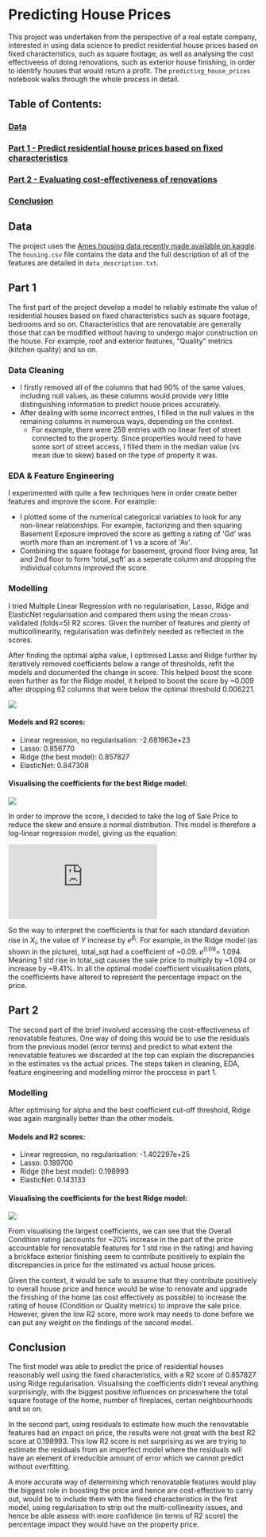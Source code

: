 # Predicting House Prices

This project was undertaken from the perspective of a real estate company, interested in using data science to predict residential house prices based on fixed characteristics, such as square footage, as well as analysing the cost effectiveess of doing renovations, such as exterior house finishing, in order to identify houses that would return a profit. The `predicting_house_prices` notebook walks through the whole process in detail.

## Table of Contents:
### [Data](#Data)  
### [Part 1 - Predict residential house prices based on fixed characteristics](#part1)
### [Part 2 - Evaluating cost-effectiveness of renovations](#part1)
### [Conclusion](#conclusion)


<a name="Data"/>

## Data

The project uses the [Ames housing data recently made available on kaggle](https://www.kaggle.com/c/house-prices-advanced-regression-techniques). The `housing.csv` file contains the data and the full description of all of the features are detailed in `data_description.txt`.

<a name="part1"/>

## Part 1 

The first part of the project develop a model to reliably estimate the value of residential houses based on fixed characteristics such as square footage, bedrooms and so on. Characteristics that are renovatable are generally those that can be modified without having to undergo major construction on the house. For example, roof and exterior features, "Quality" metrics (kitchen quality) and so on. 

### Data Cleaning

- I firstly removed all of the columns that had 90% of the same values, including null values, as these columns would provide very little distinguishing information to predict house prices accurately. 
- After dealing with some incorrect entries, I filled in the null values in the remaining columns in numerous ways, depending on the context. 
    - For example, there were 259 entries with no linear feet of street connected to the property. Since properties would need to have some sort of street access, I filled them in the median value (vs mean due to skew) based on the type of property it was. 

### EDA & Feature Engineering 

I experimented with quite a few techniques here in order create better features and improve the score. For example: 
-  I plotted some of the numerical categorical variables to look for any non-linear relationships. For example, factorizing and then squaring Basement Exposure improved the score as getting a rating of 'Gd' was worth more than an increment of 1 vs a score of 'Av'. 
- Combining the square footage for basement, ground floor living area, 1st and 2nd floor to form 'total_sqft' as a seperate column and dropping the individual columns improved the score.


### Modelling

I tried Multiple Linear Regression with no regularisation, Lasso, Ridge and ElasticNet regularisation and compared them using the mean cross-validated (folds=5) R2 scores. Given the number of features and plenty of multicollinearity, regularisation was definitely needed as reflected in the scores.

After finding the optimal alpha value, I optimised Lasso and Ridge further by iteratively removed coefficients below a range of thresholds, refit the models and documented the change in score. This helped boost the score even further as for the Ridge model, it helped to boost the score by ~0.009 after dropping 62 columns that were below the optimal threshold 0.006221. 

![](images/ridge1_cvlineplot.png)


#### Models and R2 scores:

- Linear regression, no regularisation: -2.681963e+23
- Lasso: 0.856770
- Ridge (the best model): 0.857827
- ElasticNet: 0.847308

#### Visualising the coefficients for the best Ridge model:

![](images/ridge1_coeff.png)

In order to improve the score, I decided to take the log of Sale Price to reduce the skew and ensure a normal distribution. This model is therefore a log-linear regression model, giving us the equation:

![](https://latex.codecogs.com/gif.latex?ln%28Y%29%20%3D%20%5Cbeta_0%20&plus;%20%5Cbeta_1%20X_1%20&plus;...&plus;%20%5Cbeta_n%20X_n)

So the way to interpret the coefficients is that for each standard deviation rise in $X_i$, the value of $Y$ increase by $e^{\beta_i}$. For example, in the Ridge model (as shown in the picture), total_sqt had a coefficient of ~0.09. $e^{0.09} = ~1.094$. Meaning 1 std rise in total_sqt causes the sale price to multiply by ~1.094 or increase by ~9.41%. In all the optimal model coefficient visualisation plots, the coefficients have altered to represent the percentage impact on the price.

<a name="part2"/>

## Part 2 

The second part of the brief involved accessing the cost-effectiveness of renovatable features. One way of doing this would be to use the residuals from the previous model (error terms) and predict to what extent the renovatable features we discarded at the top can explain the discrepancies in the estimates vs the actual prices. The steps taken in cleaning, EDA, feature engineering and modelling mirror the proccess in part 1. 

### Modelling 

After optimising for alpha and the best coefficient cut-off threshold, Ridge was again marginally better than the other models. 

#### Models and R2 scores:

- Linear regression, no regularisation: -1.402297e+25
- Lasso: 0.189700
- Ridge (the best model): 0.198993
- ElasticNet: 0.143133

#### Visualising the coefficients for the best Ridge model:

![](images/ridge2_coeff.png)

From visualising the largest coefficients, we can see that the Overall Condition rating (accounts for ~20% increase in the part of the price accountable for renovatable features for 1 std rise in the rating) and having a brickface exterior finishing seem to contribute positively to explain the discrepancies in price for the estimated vs actual house prices. 

Given the context, it would be safe to assume that they contribute positively to overall house price and hence would be wise to renovate and upgrade the finishing of the home (as cost effectively as possible) to increase the rating of house (Condition or Quality metrics) to improve the sale price. However, given the low R2 score, more work may needs to done before we can put any weight on the findings of the second model.

<a name="conclusion"/>

## Conclusion

The first model was able to predict the price of residential houses reasonably well using the fixed characteristics, with a R2 score of 0.857827 using Ridge regularisation. Visualising the coefficients didn't reveal anything surprisingly, with the biggest positive influences on priceswhere the total square footage of the home, number of fireplaces, certan neighbourhoods and so on. 

In the second part, using residuals to estimate how much the renovatable features had an impact on price, the results were not great with the best R2 score at 0.198993. This low R2 score is not surprising as we are trying to estimate the residuals from an imperfect model where the residuals will have an element of irreducible amount of error which we cannot predict without overfitting.

A more accurate way of determining which renovatable features would play the biggest role in boosting the price and hence are cost-effective to carry out, would be to include them with the fixed characteristics in the first model, using regularisation to strip out the multi-collinearity issues, and hence be able assess with more confidence (in terms of R2 score) the percentage impact they would have on the property price.



